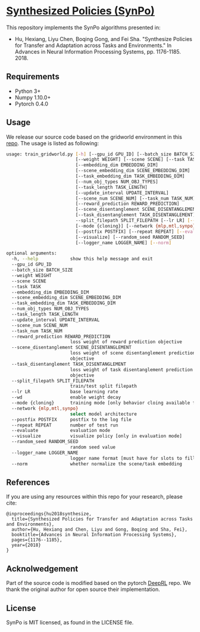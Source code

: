# [**Syn**thesized **Po**licies (SynPo)](https://sites.google.com/view/neurips2018-synpo/home)

This repository implements the SynPo algorithms presented in:

- Hu, Hexiang, Liyu Chen, Boqing Gong, and Fei Sha. "Synthesize Policies for Transfer and Adaptation across Tasks and Environments." In Advances in Neural Information Processing Systems, pp. 1176-1185. 2018.

## Requirements

- Python 3+
- Numpy 1.10.0+
- Pytorch 0.4.0

## Usage

We release our source code based on the gridworld environment in this [repo](https://github.com/Sha-Lab/gridworld). The usage is listed as following:

```bash
usage: train_gridworld.py [-h] [--gpu_id GPU_ID] [--batch_size BATCH_SIZE]
                          [--weight WEIGHT] [--scene SCENE] [--task TASK]
                          [--embedding_dim EMBEDDING_DIM]
                          [--scene_embedding_dim SCENE_EMBEDDING_DIM]
                          [--task_embedding_dim TASK_EMBEDDING_DIM]
                          [--num_obj_types NUM_OBJ_TYPES]
                          [--task_length TASK_LENGTH]
                          [--update_interval UPDATE_INTERVAL]
                          [--scene_num SCENE_NUM] [--task_num TASK_NUM]
                          [--reward_prediction REWARD_PREDICTION]
                          [--scene_disentanglement SCENE_DISENTANGLEMENT]
                          [--task_disentanglement TASK_DISENTANGLEMENT]
                          --split_filepath SPLIT_FILEPATH [--lr LR] [--wd]
                          [--mode {cloning}] [--network {mlp,mtl,synpo}]
                          [--postfix POSTFIX] [--repeat REPEAT] [--evaluate]
                          [--visualize] [--random_seed RANDOM_SEED]
                          [--logger_name LOGGER_NAME] [--norm]

optional arguments:
  -h, --help            show this help message and exit
  --gpu_id GPU_ID
  --batch_size BATCH_SIZE
  --weight WEIGHT
  --scene SCENE
  --task TASK
  --embedding_dim EMBEDDING_DIM
  --scene_embedding_dim SCENE_EMBEDDING_DIM
  --task_embedding_dim TASK_EMBEDDING_DIM
  --num_obj_types NUM_OBJ_TYPES
  --task_length TASK_LENGTH
  --update_interval UPDATE_INTERVAL
  --scene_num SCENE_NUM
  --task_num TASK_NUM
  --reward_prediction REWARD_PREDICTION
                        loss weight of reward prediction objective
  --scene_disentanglement SCENE_DISENTANGLEMENT
                        loss weight of scene disentanglement prediction
                        objective
  --task_disentanglement TASK_DISENTANGLEMENT
                        loss weight of task disentanglement prediction
                        objective
  --split_filepath SPLIT_FILEPATH
                        train/test split filepath
  --lr LR               base learning rate
  --wd                  enable weight decay
  --mode {cloning}      training mode [only behavior cloing available for now]
  --network {mlp,mtl,synpo}
                        select model architecture
  --postfix POSTFIX     postfix to the log file
  --repeat REPEAT       number of test run
  --evaluate            evaluation mode
  --visualize           visualize policy [only in evaluation mode]
  --random_seed RANDOM_SEED
                        random seed value
  --logger_name LOGGER_NAME
                        logger name format [must have for slots to fill]
  --norm                whether normalize the scene/task embedding
```

## References

If you are using any resources within this repo for your research, please cite:

```
@inproceedings{hu2018synthesize,
  title={Synthesized Policies for Transfer and Adaptation across Tasks and Environments},
  author={Hu, Hexiang and Chen, Liyu and Gong, Boqing and Sha, Fei},
  booktitle={Advances in Neural Information Processing Systems},
  pages={1176--1185},
  year={2018}
}
```

## Acknolwedgement
Part of the source code is modified based on the pytorch [DeepRL](https://github.com/ShangtongZhang/DeepRL) repo. We thank the original author for open source their implementation.

## License
SynPo is MIT licensed, as found in the LICENSE file.


